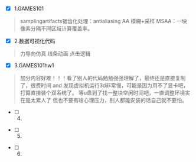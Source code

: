 - [x] 1.GAMES101
> samplingartifacts锯齿化处理：antialiasing AA
> 模糊+采样
> MSAA：一块像素分隔不同区域计算覆盖率。
- [x] 2.数据可视化代码
>  力导向仿真
>  线条动画
>  点击逻辑
- [x] 3.GAMES101hw1
> 加分内容好难！！！看了别人的代码勉勉强强理解了，最终还是直接复制了，很费时间
> and 发现虚拟机运行3d非常慢，可能是因为用不了显卡吧，打算直接装个双系统了。
> 等u盘到了找一整块空闲时间吧，一直调整环境实在是太累人了
> 但也不要有啥心理压力，别人都能安装的话自己就不要怕。
- [ ] 4.
> 
- [ ] 5.
> 
- [ ] 6.
> 